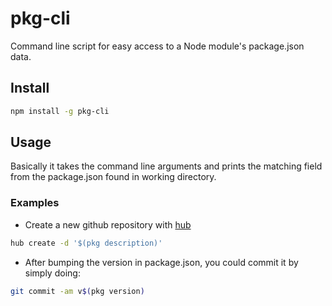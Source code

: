 # pkg-cli

Command line script for easy access to a Node module's package.json data. 

## Install

```bash
npm install -g pkg-cli
```

## Usage

Basically it takes the command line arguments and prints the matching field
from the package.json found in working directory.

### Examples

* Create a new github repository with [hub](http://hub.github.com/)
```bash
hub create -d '$(pkg description)'
```


* After bumping the version in package.json, you could commit it by simply doing:
```bash
git commit -am v$(pkg version)
```
